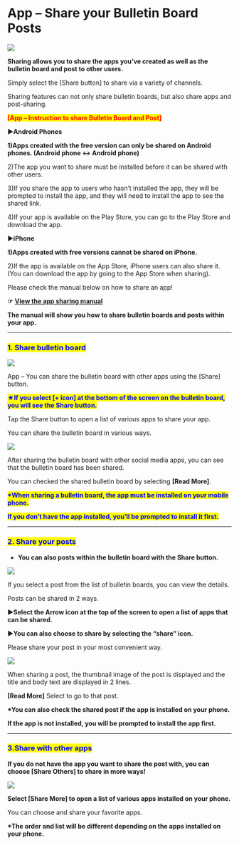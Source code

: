 # App – Share your Bulletin Board Posts

![](https://support.swing2app.com/wp-content/uploads/2018/10/bbshare.png)

**Sharing allows you to share the apps you’ve created as well as the bulletin board and post to other users.**

Simply select the \[Share button] to share via a variety of channels.

Sharing features can not only share bulletin boards, but also share apps and post-sharing.

<mark style="color:red;">**\[App – Instruction to share Bulletin Board and Post]**</mark>

**▶Android Phones**

**1)Apps created with the free version can only be shared on Android phones. (Android phone ↔ Android phone)**

2\)The app you want to share must be installed before it can be shared with other users.

3\)If you share the app to users who hasn’t installed the app, they will be prompted to install the app, and they will need to install the app to see the shared link.&#x20;

4\)If your app is available on the Play Store, you can go to the Play Store and download the app.

**▶iPhone**&#x20;

**1)Apps created with free versions cannot be shared on iPhone.**

2\)If the app is available on the App Store, iPhone users can also share it. (You can download the app by going to the App Store when sharing).

Please check the manual below on how to share an app!

**☞** [**View the app sharing manual**](appshare.md)

**The manual will show you how to share bulletin boards and posts within your app.**&#x20;

***

### <mark style="color:blue;">**1. Share bulletin board**</mark>

![](https://support.swing2app.com/wp-content/uploads/2018/10/Picture79.png)

App – You can share the bulletin board with other apps using the \[Share] button.

<mark style="color:blue;">**★If you select \[+ icon] at the bottom of the screen on the bulletin board, you will see the Share button.**</mark>

Tap the Share button to open a list of various apps to share your app.

You can share the bulletin board in various ways.



![](https://support.swing2app.com/wp-content/uploads/2018/10/Picture81.png)

After sharing the bulletin board with other social media apps, you can see that the bulletin board has been shared.

You can checked the shared bulletin board by selecting **\[Read More]**.

<mark style="color:blue;">**\*When sharing a bulletin board, the app must be installed on your mobile phone.**</mark>

<mark style="color:blue;">**If you don’t have the app installed, you’ll be prompted to install it first.**</mark>

***

### <mark style="color:blue;">**2. Share your posts**</mark>

* **You can also posts within the bulletin board with the Share button.**

![](https://support.swing2app.com/wp-content/uploads/2018/10/Picture83.png)

If you select a post from the list of bulletin boards, you can view the details.

Posts can be shared in 2 ways.

**▶Select the Arrow icon at the top of the screen to open a list of apps that can be shared.**

**▶You can also choose to share by selecting the “share” icon.**&#x20;

Please share your post in your most convenient way.



![](https://support.swing2app.com/wp-content/uploads/2018/10/Picture84.png)

When sharing a post, the thumbnail image of the post is displayed and the title and body text are displayed in 2 lines.

**\[Read More]** Select to go to that post.

**\*You can also check the shared post if the app is installed on your phone.**

**If the app is not installed, you will be prompted to install the app first.**

****

### <mark style="color:blue;">**3.Share with other apps**</mark>

**If you do not have the app you want to share the post with, you can choose \[Share Others] to share in more ways!**

![](https://support.swing2app.com/wp-content/uploads/2018/10/Picture85.png)

**Select \[Share More] to open a list of various apps installed on your phone.**

You can choose and share your favorite apps.

**\*The order and list will be different depending on the apps installed on your phone.**&#x20;
